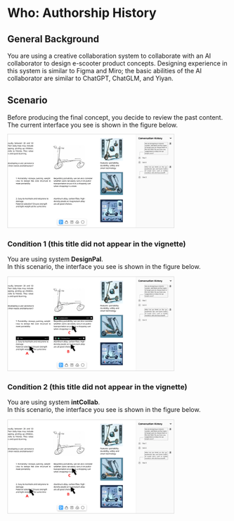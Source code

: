 # Who: Authorship History

## General Background
You are using a creative collaboration system to collaborate with an AI collaborator to design e-scooter product concepts. Designing experience in this system is similar to Figma and Miro; the basic abilities of the AI collaborator are similar to ChatGPT, ChatGLM, and Yiyan.

## Scenario
Before producing the final concept, you decide to review the past content. The current interface you see is shown in the figure below.<br>
<img src="../../img/RQ1/Who/Authorship_History-intro.webp" style="border: .5px solid Gainsboro; margin-top: 12px; max-width: 75%;">

### Condition 1 (this title did not appear in the vignette)
You are using system **DesignPal**.<br>
In this scenario, the interface you see is shown in the figure below.

<img src="../../img/RQ1/Who/Authorship_History-WA.webp" style="border: .5px solid Gainsboro; max-width: 75%;">

### Condition 2 (this title did not appear in the vignette)
You are using system **intCollab**.<br>
In this scenario, the interface you see is shown in the figure below.

<img src="../../img/RQ1/Who/Authorship_History-N.webp" style="border: .5px solid Gainsboro; max-width: 75%;">

<!-- <table style="margin-left: auto; margin-right: auto; margin-top: 24px;">
    <tr style="border: none;">
        <td style="border-width: 0 2px 0 0; padding-left: 0;">
            <h3 style="margin-top: 0;">Condition 1</h3>
            You are using system <b>DesignPal</b>.<br>
            In this scenario, the interface you see is shown in the figure below.<br>
            <img src="../../img/RQ1/Who/Presence-N.webp" style="border: .5px solid Gainsboro; margin-top: 12px;">
        </td>
        <td style="border-width: 0 0 0 2px; padding-right: 0;">
            <h3 style="margin-top: 0;">Condition 2</h3>
            You are using system <b>intCollab</b>.<br>
            In this scenario, the interface you see is shown in the figure below.<br>
            <img src="../../img/RQ1/Who/Presence-WA.webp" style="border: .5px solid Gainsboro; margin-top: 12px;">
        </td>
    </tr>
</table> -->
